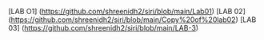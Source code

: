 [LAB O1] (https://github.com/shreenidh2/siri/blob/main/Lab01)
[LAB 02] (https://github.com/shreenidh2/siri/blob/main/Copy%20of%20lab02)
[LAB 03] (https://github.com/shreenidh2/siri/blob/main/LAB-3)





